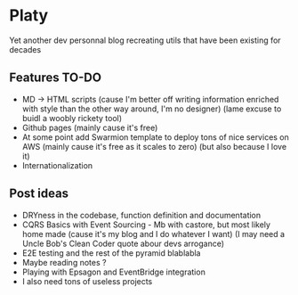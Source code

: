 # Platy
Yet another dev personnal blog recreating utils that have been existing for decades

## Features TO-DO
- MD -> HTML scripts (cause I'm better off writing information enriched with style than the other way around, I'm no designer) (lame excuse to buidl a woobly rickety tool)
- Github pages (mainly cause it's free)
- At some point add Swarmion template to deploy tons of nice services on AWS (mainly cause it's free as it scales to zero) (but also because I love it)
- Internationalization

## Post ideas
- DRYness in the codebase, function definition and documentation
- CQRS Basics with Event Sourcing - Mb with castore, but most likely home made (cause it's my blog and I do whatever I want) (I may need a Uncle Bob's Clean Coder quote abour devs arrogance)
- E2E testing and the rest of the pyramid blablabla
- Maybe reading notes ?
- Playing with Epsagon and EventBridge integration
- I also need tons of useless projects

